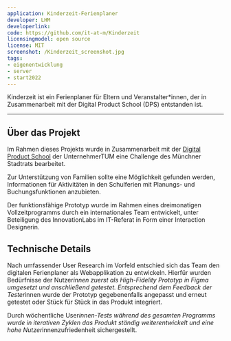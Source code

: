 ```yaml
---
application: Kinderzeit-Ferienplaner
developer: LHM
developerlink: 
code: https://github.com/it-at-m/Kinderzeit
licensingmodel: open source
license: MIT
screenshot: /Kinderzeit_screenshot.jpg
tags:
- eigenentwicklung
- server
- start2022
---
```


Kinderzeit ist ein Ferienplaner für Eltern und Veranstalter*innen, der in Zusammenarbeit mit der Digital Product School (DPS) entstanden ist.

---

## Über das Projekt


Im Rahmen dieses Projekts wurde in Zusammenarbeit mit der [Digital Product School](https://www.digitalproductschool.io) der UnternehmerTUM eine Challenge des Münchner Stadtrats bearbeitet.

Zur Unterstützung von Familien sollte eine Möglichkeit gefunden werden, Informationen für Aktivitäten in den Schulferien mit Planungs- und Buchungsfunktionen anzubieten.

Der funktionsfähige Prototyp wurde im Rahmen eines dreimonatigen Vollzeitprogramms durch ein internationales Team entwickelt, unter Beteiligung des InnovationLabs im IT-Referat in Form einer Interaction Designerin.


## Technische Details

Nach umfassender User Research im Vorfeld entschied sich das Team den digitalen Ferienplaner als Webapplikation zu entwickeln. Hierfür wurden Bedürfnisse der Nutzer*innen zuerst als High-Fidelity Prototyp in Figma umgesetzt und anschließend getestet. Entsprechend dem Feedback der Tester*innen wurde der Prototyp gegebenenfalls angepasst und erneut getestet oder Stück für Stück in das Produkt integriert.

Durch wöchentliche User*innen-Tests während des gesamten Programms wurde in iterativen Zyklen das Produkt ständig weiterentwickelt und eine hohe Nutzer*innenzufriedenheit sichergestellt.
